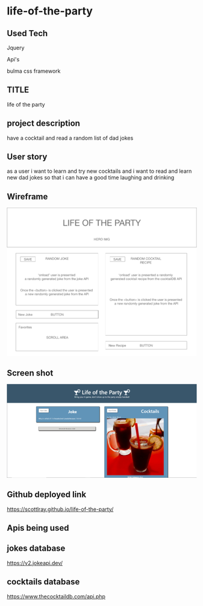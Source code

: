 # life-of-the-party


## Used Tech
Jquery

Api's

bulma css framework


## TITLE

life of the party

## project description

have a cocktail and read a random list of dad jokes


## User story

as a user
i want to learn and try new cocktails
and i want to read and learn new dad jokes 
so that i can have a good time laughing and drinking

## Wireframe

![the wireframe for the project](https://github.com/ScottLRay/life-of-the-party/blob/main/assest/img/Cocktail%20Gen.jpg)



## Screen shot 

![screenshot of the landing page](https://github.com/ScottLRay/life-of-the-party/blob/main/assest/img/life-of-the-party-screenshot.png)



## Github deployed link
https://scottlray.github.io/life-of-the-party/


## Apis being used
## jokes database
https://v2.jokeapi.dev/

## cocktails database
https://www.thecocktaildb.com/api.php
